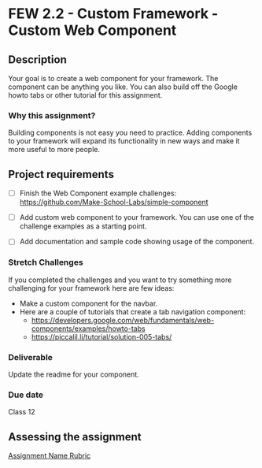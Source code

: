 # FEW 2.2 - Custom Framework - Custom Web Component 

## Description 

Your goal is to create a web component for your framework. The component can be anything you like. You can also build off the Google howto tabs or other tutorial for this assignment.

### Why this assignment?

Building components is not easy you need to practice. Adding components to your framework will expand its functionality in new ways and make it more useful to more people.  

## Project requirements

- [ ] Finish the Web Component example challenges: https://github.com/Make-School-Labs/simple-component
- [ ] Add custom web component to your framework.  You can use one of the challenge examples as a starting point. 
- [ ] Add documentation and sample code showing usage of the component. 


### Stretch Challenges
If you completed the challenges and you want to try something more challenging for your framework here are few ideas: 

- Make a custom component for the navbar. 
- Here are a couple of tutorials that create a tab navigation component:
  - https://developers.google.com/web/fundamentals/web-components/examples/howto-tabs
  - https://piccalil.li/tutorial/solution-005-tabs/


### Deliverable

Update the readme for your component. 

### Due date

Class 12

## Assessing the assignment

[Assignment Name Rubric]()
